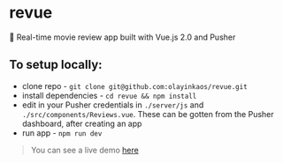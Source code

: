 # revue
🎥 Real-time movie review app built with Vue.js 2.0 and Pusher

## To setup locally:
- clone repo - `git clone git@github.com:olayinkaos/revue.git`
- install dependencies - `cd revue && npm install`
- edit in your Pusher credentials in `./server/js` and `./src/components/Reviews.vue`. These can be gotten from the Pusher dashboard, after creating an app
- run app - `npm run dev`

> You can see a live demo [here](http://revue-pusher.herokuapp.com/)
